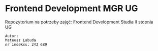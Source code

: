 # Frontend Development MGR UG
Repozytorium na potrzeby zajęć: Frontend Development Studia II stopnia UG

```
Autor:  
Mateusz Labuda  
nr indeksu: 243 689
```